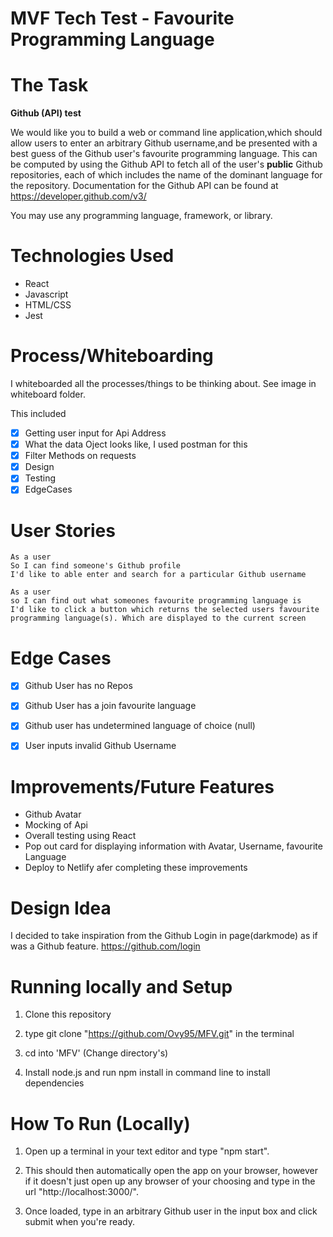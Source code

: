# MVF Tech Test - Favourite Programming Language

# The Task

**Github (API) test**

We would like you to build a web or command line application,which should allow users to enter an arbitrary Github username,and be presented with a best guess of the Github user's favourite programming language. This can be computed by using the Github API to fetch all of the user's **public** Github repositories, each of which includes the name of the dominant language for the repository. Documentation for the Github API can be found at https://developer.github.com/v3/

You may use any programming language, framework, or library.

# Technologies Used
- React
- Javascript
- HTML/CSS
- Jest

# Process/Whiteboarding

I whiteboarded all the processes/things to be thinking about. See image in whiteboard folder.

This included 
- [x] Getting user input for Api Address
- [x] What the data Oject looks like, I used postman for this  
- [x] Filter Methods on requests
- [x] Design
- [x] Testing
- [x] EdgeCases

# User Stories

```
As a user
So I can find someone's Github profile
I'd like to able enter and search for a particular Github username
```

```
As a user 
so I can find out what someones favourite programming language is
I'd like to click a button which returns the selected users favourite programming language(s). Which are displayed to the current screen
```

# Edge Cases 
- [x] Github User has no Repos
- [x] Github User has a join favourite language
- [x] Github user has undetermined language of choice (null)
- [x] User inputs invalid Github Username



# Improvements/Future Features
- Github Avatar
- Mocking of Api
- Overall testing using React
- Pop out card for displaying information with Avatar, Username, favourite Language
- Deploy to Netlify afer completing these improvements

# Design Idea
I decided to take inspiration from the Github Login in page(darkmode) as if was a Github feature. https://github.com/login


# Running locally and Setup
1. Clone this repository

2. type git clone "https://github.com/Ovy95/MFV.git" in the terminal

3. cd into 'MFV' (Change directory's)

4. Install node.js and run npm install in command line to install dependencies

# How To Run (Locally)

1. Open up a terminal in your text editor and type "npm start".

2. This should then automatically open the app on your browser, however if it doesn't just open up any browser of your choosing and type in the url "http://localhost:3000/".

3. Once loaded, type in an arbitrary Github user in the input box and click submit when you're ready.

